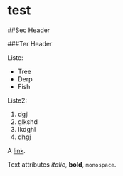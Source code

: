 test
====

##Sec Header

###Ter Header

Liste:

* Tree
* Derp
* Fish

Liste2:

1. dgjl
2. glkshd
3. lkdghl
4. dhgj

A [link](http://coursera.com).

Text attributes *italic*,
 **bold**, `monospace`.

